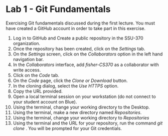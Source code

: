 # Lab 1 - Git Fundamentals
Exercising Git fundamentals discussed during the first lecture. You must have created a GitHub account in order to take part in this exercise.

1. Log in to GitHub and Create a public repository in the SSU-370 organization.
2. Once the repository has been created, click on the *Settings* tab.
3. On the *Settings* screen, click on the *Collaborators* option in the left hand navigation bar.
4. In the *Collaborators* interface, add *fisher-CS370* as a collaborator with write access.
5. Click on the *Code* tab.
6. On the *Code* page, click the *Clone or Download* button.
7. In the cloning dialog, select the *Use HTTPS* option.
8. Copy the URL provided.
9. Open a local terminal session on your workstation (do not connect to your student account on Blue).
10. Using the terminal, change your working directory to the Desktop.
11. Using the terminal, make a new directory named *Repositories*.
12. Using the terminal, change your working directory to *Repositories*
13. Using the terminal and the URL for your repository, run the command *git clone <URL>* . You will be prompted for your Git credentials.
